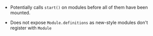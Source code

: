 - Potentially calls `start()` on modules before all of them have been mounted.

- Does not expose `Module.definitions` as new-style modules don't register with `Module`
